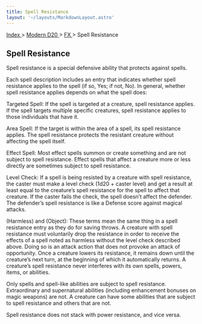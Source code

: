 ```yaml
---
title: Spell Resistance
layout: '~/layouts/MarkdownLayout.astro'
---
```


[ Index ](/) > [ Modern D20 ](/modern.d20.srd) > [ FX ](/modern.d20.srd/fx) > Spell Resistance

##  Spell Resistance

Spell resistance is a special defensive ability that protects against spells.

Each spell description includes an entry that indicates whether spell
resistance applies to the spell (if so, Yes; if not, No). In general, whether
spell resistance applies depends on what the spell does:

Targeted Spell: If the spell is targeted at a creature, spell resistance
applies. If the spell targets multiple specific creatures, spell resistance
applies to those individuals that have it.

Area Spell: If the target is within the area of a spell, its spell resistance
applies. The spell resistance protects the resistant creature without
affecting the spell itself.

Effect Spell: Most effect spells summon or create something and are not
subject to spell resistance. Effect spells that affect a creature more or less
directly are sometimes subject to spell resistance.

Level Check: If a spell is being resisted by a creature with spell resistance,
the caster must make a level check (1d20 + caster level) and get a result at
least equal to the creature’s spell resistance for the spell to affect that
creature. If the caster fails the check, the spell doesn’t affect the
defender. The defender’s spell resistance is like a Defense score against
magical attacks.

(Harmless) and (Object): These terms mean the same thing in a spell resistance
entry as they do for saving throws. A creature with spell resistance must
voluntarily drop the resistance in order to receive the effects of a spell
noted as harmless without the level check described above. Doing so is an
attack action that does not provoke an attack of opportunity. Once a creature
lowers its resistance, it remains down until the creature’s next turn, at the
beginning of which it automatically returns. A creature’s spell resistance
never interferes with its own spells, powers, items, or abilities.

Only spells and spell-like abilities are subject to spell resistance.
Extraordinary and supernatural abilities (including enhancement bonuses on
magic weapons) are not. A creature can have some abilities that are subject to
spell resistance and others that are not.

Spell resistance does not stack with power resistance, and vice versa.

